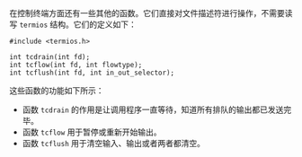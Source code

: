 在控制终端方面还有一些其他的函数。它们直接对文件描述符进行操作，不需要读写 `termios` 结构。它们的定义如下：

```shell
#include <termios.h>

int tcdrain(int fd);
int tcflow(int fd, int flowtype);
int tcflush(int fd, int in_out_selector);
```

这些函数的功能如下所示：

+ 函数 `tcdrain` 的作用是让调用程序一直等待，知道所有排队的输出都已发送完毕。
+ 函数 `tcflow` 用于暂停或重新开始输出。
+ 函数 `tcflush` 用于清空输入、输出或者两者都清空。

